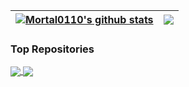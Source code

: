 

| <a href="https://github.com/Mortal0110"><img align="center" src="https://github-readme-stats.vercel.app/api?username=mortal0110&show_icons=true&include_all_commits=true&theme=one_dark_pro&hide_border=true" alt="Mortal0110's github stats" /></a> | <a href="https://github.com/Mortal0110"><img align="center" src="https://github-readme-stats.vercel.app/api/top-langs/?username=Mortal0110&theme=one_dark_pro&hide_border=true" /></a> |
| ------------- | ------------- |
### Top Repositories
<a href="https://github.com/Mortal0110/Yoga14sACH2021_Hackintosh">
  <img align="center" src="https://github-readme-stats.vercel.app/api/pin/?username=mortal0110&repo=Yoga14sACH2021_Hackintosh&theme=one_dark_pro" />
</a>
<a href="https://github.com/Mortal0110/iOS_Rules">
  <img align="center" src="https://github-readme-stats.vercel.app/api/pin/?username=mortal0110&repo=iOS_Rules&theme=one_dark_pro" />
</a>
